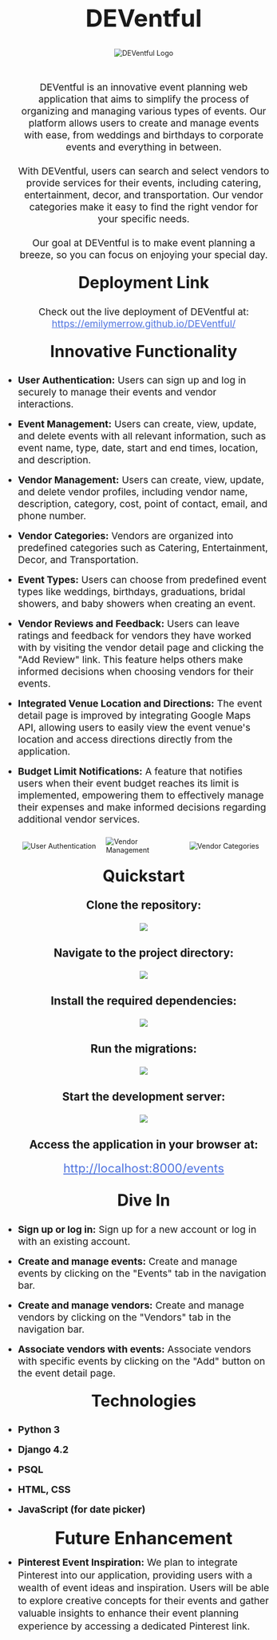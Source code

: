 <h1 align="center" style="font-size: 48px;">DEVentful</h1>
<div align="center">
  <img src="https://i.imgur.com/8olm4un.png" alt="DEVentful Logo" style="max-width: 100%; height: auto; margin-bottom: 1.5rem;">
</div>


<div align="center">
  <p style="font-size: 1.2rem; line-height: 1.5rem; margin-top: 1.5rem;">
    DEVentful is an innovative event planning web application that aims to simplify the process of organizing and managing various types of events. Our platform allows users to create and manage events with ease, from weddings and birthdays to corporate events and everything in between.
  </p>
  <p style="font-size: 1.2rem; line-height: 1.5rem; margin-top: 1.5rem;">
    With DEVentful, users can search and select vendors to provide services for their events, including catering, entertainment, decor, and transportation. Our vendor categories make it easy to find the right vendor for your specific needs.
  </p>

  
  <p style="font-size: 1.2rem; line-height: 1.5rem; margin-top: 1.5rem;">
    Our goal at DEVentful is to make event planning a breeze, so you can focus on enjoying your special day.
  </p>
</div>


<div align="center">
  <h2 style="font-size: 2rem; margin-top: 1.5rem;">Deployment Link</h2>
  <p style="font-size: 1.2rem; line-height: 1.5rem;">
    Check out the live deployment of DEVentful at:<br>
    <a href="https://emilymerrow.github.io/DEVentful/" style="color: #4E73DF;">https://emilymerrow.github.io/DEVentful/</a>
  </p>
  <h2 style="font-size: 2rem; margin-top: 1.5rem;">Innovative Functionality</h2>
</div>
<div>
  <ul style="font-size: 1.2rem; line-height: 1.5rem; list-style-type: disc; margin: 0; padding: 0;">
    <li style="margin-bottom: 1rem;"><strong>User Authentication:</strong> Users can sign up and log in securely to manage their events and vendor interactions.</li>
    <li style="margin-bottom: 1rem;"><strong>Event Management:</strong> Users can create, view, update, and delete events with all relevant information, such as event name, type, date, start and end times, location, and description.</li>
    <li style="margin-bottom: 1rem;"><strong>Vendor Management:</strong> Users can create, view, update, and delete vendor profiles, including vendor name, description, category, cost, point of contact, email, and phone number.</li>
    <li style="margin-bottom: 1rem;"><strong>Vendor Categories:</strong> Vendors are organized into predefined categories such as Catering, Entertainment, Decor, and Transportation.</li>
    <li style="margin-bottom: 1rem;"><strong>Event Types:</strong> Users can choose from predefined event types like weddings, birthdays, graduations, bridal showers, and baby showers when creating an event.</li>
    <li style="margin-bottom: 1rem;"><strong>Vendor Reviews and Feedback:</strong> Users can leave ratings and feedback for vendors they have worked with by visiting the vendor detail page and clicking the "Add Review" link. This feature helps others make informed decisions when choosing vendors for their events.</li>
    <li style="margin-bottom: 1rem;"><strong>Integrated Venue Location and Directions:</strong> The event detail page is improved by integrating Google Maps API, allowing users to easily view the event venue's location and access directions directly from the application.</li>
    <li style="margin-bottom: 1rem;"><strong>Budget Limit Notifications:</strong> A feature that notifies users when their event budget reaches its limit is implemented, empowering them to effectively manage their expenses and make informed decisions regarding additional vendor services.</li>
  </ul>
    <div style="display: flex; flex-wrap: wrap; justify-content: center; align-items: center; gap: 1rem; margin-top: 1.5rem;">
    <div style="flex-basis: 30%; max-width: 30%;"><img src="https://i.imgur.com/IcxLz3J.png" alt="User Authentication"></div>
    <div style="flex-basis: 30%; max-width: 30%;"><img src="https://i.imgur.com/gGIPv9V.png" alt="Vendor Management"></div>
    <div style="flex-basis: 30%; max-width: 30%;"><img src="https://i.imgur.com/8OfwFXk.png" alt="Vendor Categories"></div>
  </div>
</div>

<div align="center">
  <h2 style="font-size: 2rem; margin-top: 1.5rem;">Quickstart</h2>
</div>
<div style="font-size: 1.2rem; line-height: 1.5rem; margin: 0; padding: 0;">
  <div style="margin-bottom: 2rem; text-align: center;">
    <strong style="font-size: 1.4rem;">Clone the repository:</strong>
    <br><br>
    <img src="https://i.imgur.com/7DvlwqB.png"/>
  </div>
  <div style="margin-bottom: 2rem; text-align: center;">
    <strong style="font-size: 1.4rem;">Navigate to the project directory:</strong>
    <br><br>
    <img src="https://i.imgur.com/99WOXh8.png"/>
  </div>
  <div style="margin-bottom: 2rem; text-align: center;">
    <strong style="font-size: 1.4rem;">Install the required dependencies:</strong>
    <br><br>
    <img src="https://i.imgur.com/gdwmUC3.png"/>
  </div>
  <div style="margin-bottom: 2rem; text-align: center;">
    <strong style="font-size: 1.4rem;">Run the migrations:</strong>
    <br><br>
    <img src="https://i.imgur.com/JmdUZx3.png"/>
  </div>
  <div style="margin-bottom: 2rem; text-align: center;">
    <strong style="font-size: 1.4rem;">Start the development server:</strong>
    <br><br>
    <img src="https://i.imgur.com/O7sliEp.png"/>
  </div>
  <div style="margin-bottom: 2rem; text-align: center;">
    <strong style="font-size: 1.4rem;">Access the application in your browser at:</strong>
    <br><br>
   <a href="http://localhost:8000/events" style="font-size: 1.5rem; margin-top: 0.5rem; text-decoration: underline; color: #4E73DF;">http://localhost:8000/events</a>
  </div>
</div>

<div align="center">
  <h2 style="font-size: 2rem; margin-top: 1.5rem;">Dive In</h2>
</div>
<div>
  <ul style="font-size: 1.2rem; line-height: 1.5rem; list-style-type: disc; margin: 0; padding: 0;">
    <li style="margin-bottom: 1rem;"><strong>Sign up or log in:</strong> Sign up for a new account or log in with an existing account.</li>
    <li style="margin-bottom: 1rem;"><strong>Create and manage events:</strong> Create and manage events by clicking on the "Events" tab in the navigation bar.</li>
    <li style="margin-bottom: 1rem;"><strong>Create and manage vendors:</strong> Create and manage vendors by clicking on the "Vendors" tab in the navigation bar.</li>
    <li style="margin-bottom: 1rem;"><strong>Associate vendors with events:</strong> Associate vendors with specific events by clicking on the "Add" button on the event detail page.</li>
  </ul>
</div>
<div align="center">
  <h2 style="font-size: 2rem; margin-top: 1.5rem;">Technologies</h2>
</div>
<div>
  <ul style="font-size: 1.2rem; line-height: 1.5rem; list-style-type: disc; margin: 0; padding: 0;">
    <li style="margin-bottom: 1rem;"><strong>Python 3</strong></li>
    <li style="margin-bottom: 1rem;"><strong>Django 4.2</strong></li>
    <li style="margin-bottom: 1rem;"><strong>PSQL</strong></li>
    <li style="margin-bottom: 1rem;"><strong>HTML, CSS</strong></li>
    <li style="margin-bottom: 1rem;"><strong>JavaScript (for date picker)</strong></li>
  </ul>
</div>

<div align="center">
  <h2 style="font-size: 2.2rem; margin-top: 1.5rem; margin-bottom: 1rem;">Future Enhancement</h2>
</div>
<div>
  <ul style="font-size: 1.2rem; line-height: 1.6rem; list-style-type: disc; margin: 0; padding: 0;">
    <li style="margin-bottom: 1rem;"><strong>Pinterest Event Inspiration:</strong> We plan to integrate Pinterest into our application, providing users with a wealth of event ideas and inspiration. Users will be able to explore creative concepts for their events and gather valuable insights to enhance their event planning experience by accessing a dedicated Pinterest link.</li>
  </ul>
</div>